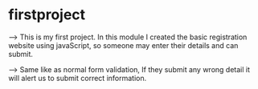 # firstproject

--> This is my first project. In this module I created the basic registration website using javaScript, so someone may enter their details and can submit. 

--> Same like as normal form validation, If they submit any wrong detail it will alert us to submit correct information.
